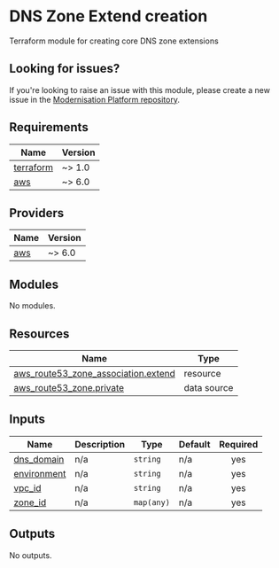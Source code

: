 # DNS Zone Extend creation

Terraform module for creating core DNS zone extensions

## Looking for issues?

If you're looking to raise an issue with this module, please create a new issue in the [Modernisation Platform repository](https://github.com/ministryofjustice/modernisation-platform/issues).

<!-- BEGIN_TF_DOCS -->

## Requirements

| Name                                                                     | Version |
| ------------------------------------------------------------------------ | ------- |
| <a name="requirement_terraform"></a> [terraform](#requirement_terraform) | ~> 1.0  |
| <a name="requirement_aws"></a> [aws](#requirement_aws)                   | ~> 6.0  |

## Providers

| Name                                             | Version |
| ------------------------------------------------ | ------- |
| <a name="provider_aws"></a> [aws](#provider_aws) | ~> 6.0  |

## Modules

No modules.

## Resources

| Name                                                                                                                                        | Type        |
| ------------------------------------------------------------------------------------------------------------------------------------------- | ----------- |
| [aws_route53_zone_association.extend](https://registry.terraform.io/providers/hashicorp/aws/latest/docs/resources/route53_zone_association) | resource    |
| [aws_route53_zone.private](https://registry.terraform.io/providers/hashicorp/aws/latest/docs/data-sources/route53_zone)                     | data source |

## Inputs

| Name                                                               | Description | Type       | Default | Required |
| ------------------------------------------------------------------ | ----------- | ---------- | ------- | :------: |
| <a name="input_dns_domain"></a> [dns_domain](#input_dns_domain)    | n/a         | `string`   | n/a     |   yes    |
| <a name="input_environment"></a> [environment](#input_environment) | n/a         | `string`   | n/a     |   yes    |
| <a name="input_vpc_id"></a> [vpc_id](#input_vpc_id)                | n/a         | `string`   | n/a     |   yes    |
| <a name="input_zone_id"></a> [zone_id](#input_zone_id)             | n/a         | `map(any)` | n/a     |   yes    |

## Outputs

No outputs.

<!-- END_TF_DOCS -->
